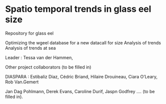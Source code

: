 # Spatio temporal trends in glass eel size
Repository for glass eel 

Optimizing the wgeel database for a new datacall for size
Analysis of trends
Analysis of trends at sea


Leader : Tessa van der Hammen, 

Other project collaborators (to be filled in) 

DIASPARA : Estibaliz Diaz, Cédric Briand, Hilaire Drouineau, Ciara O’Leary, Rob Van.Gemert

Jan Dag Pohlmann, Derek Evans, Caroline Durif, Jaspn Godfrey .... (to be filled in).

